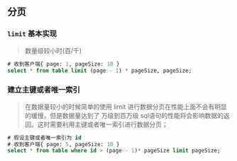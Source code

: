 ## 分页

### `limit` 基本实现
> 数量级较小时(百/千)
```sql
# 收到客户端{ page: 1, pageSize: 10 }
select * from table limit (page - 1) * pageSize, pageSize;
```

### 建立主键或者唯一索引
> 在数据量较小的时候简单的使用 limit 进行数据分页在性能上面不会有明显的缓慢，但是数据量达到了 万级到百万级 sql语句的性能将会影响数据的返回。这时需要利用主键或者唯一索引进行数据分页；
```sql
# 假设主键或者唯一索引为 id
# 收到客户端{ page: 5, pageSize: 10 }
select * from table where id > (page - 1)* pageSize limit pageSize;
```